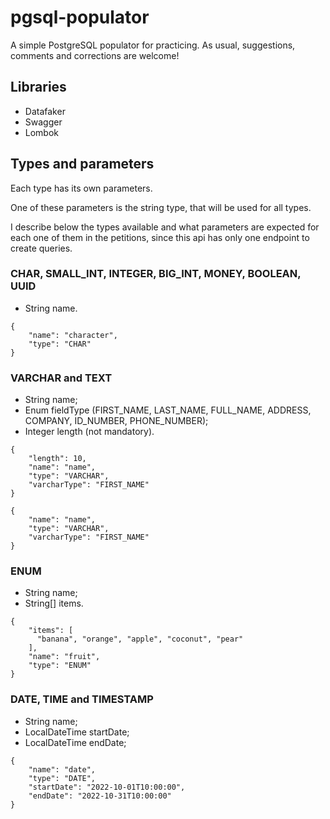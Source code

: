 # pgsql-populator
A simple PostgreSQL populator for practicing. As usual, suggestions, comments and corrections are welcome!

## Libraries

* Datafaker
* Swagger
* Lombok

## Types and parameters

Each type has its own parameters.

One of these parameters is the string type, that will be used for all types. 

I describe below the types available and what parameters are expected for each one of them in the petitions, since this api has only one endpoint to create queries.

### CHAR, SMALL_INT, INTEGER, BIG_INT, MONEY, BOOLEAN, UUID

* String name.

```
{
    "name": "character",
    "type": "CHAR"
}
```

### VARCHAR and TEXT

* String name;
* Enum fieldType (FIRST_NAME, LAST_NAME, FULL_NAME, ADDRESS, COMPANY, ID_NUMBER, PHONE_NUMBER);
* Integer length (not mandatory).

```
{
    "length": 10,
    "name": "name",
    "type": "VARCHAR",
    "varcharType": "FIRST_NAME"
} 

{
    "name": "name",
    "type": "VARCHAR",
    "varcharType": "FIRST_NAME"
}
```

### ENUM

* String name;
* String[] items.

```
{
    "items": [
      "banana", "orange", "apple", "coconut", "pear"
    ],
    "name": "fruit",
    "type": "ENUM"
}
```

### DATE, TIME and TIMESTAMP

* String name;
* LocalDateTime startDate;
* LocalDateTime endDate;

```
{
    "name": "date",
    "type": "DATE",
    "startDate": "2022-10-01T10:00:00",
    "endDate": "2022-10-31T10:00:00"
}
```
